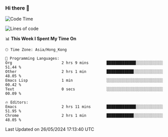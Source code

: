 ### Hi there 👋

<!--
**nicehiro/nicehiro** is a ✨ _special_ ✨ repository because its `README.md` (this file) appears on your GitHub profile.

Here are some ideas to get you started:

- 🔭 I’m currently working on ...
- 🌱 I’m currently learning ...
- 👯 I’m looking to collaborate on ...
- 🤔 I’m looking for help with ...
- 💬 Ask me about ...
- 📫 How to reach me: ...
- 😄 Pronouns: ...
- ⚡ Fun fact: ...
-->

<!--START_SECTION:waka-->
![Code Time](http://img.shields.io/badge/Code%20Time-327%20hrs%2026%20mins-blue)

![Lines of code](https://img.shields.io/badge/From%20Hello%20World%20I%27ve%20Written-2.7%20million%20lines%20of%20code-blue)

📊 **This Week I Spent My Time On** 

```text
🕑︎ Time Zone: Asia/Hong_Kong

💬 Programming Languages: 
Org                      2 hrs 9 mins        █████████████░░░░░░░░░░░░   51.44 % 
Other                    2 hrs 1 min         ████████████░░░░░░░░░░░░░   48.05 % 
Emacs Lisp               1 min               ░░░░░░░░░░░░░░░░░░░░░░░░░   00.42 % 
Text                     0 secs              ░░░░░░░░░░░░░░░░░░░░░░░░░   00.09 % 

🔥 Editors: 
Emacs                    2 hrs 11 mins       █████████████░░░░░░░░░░░░   51.95 % 
Chrome                   2 hrs 1 min         ████████████░░░░░░░░░░░░░   48.05 % 
```


 Last Updated on 26/05/2024 17:13:40 UTC
<!--END_SECTION:waka-->
